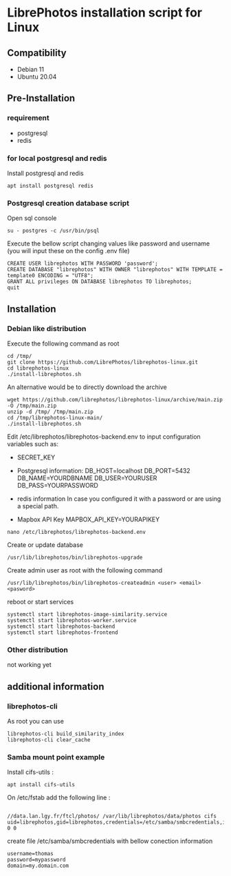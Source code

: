 # LibrePhotos installation script for Linux

## Compatibility
  - Debian 11
  - Ubuntu 20.04

## Pre-Installation

### requirement 
  - postgresql
  - redis

### for local postgresql and redis

Install postgresql and redis

~~~
apt install postgresql redis
~~~

### Postgresql creation database script

Open sql console
~~~
su - postgres -c /usr/bin/psql
~~~

Execute the bellow script changing values like password and username (you will input these on the config .env file)

~~~
CREATE USER librephotos WITH PASSWORD 'password';
CREATE DATABASE "librephotos" WITH OWNER "librephotos" WITH TEMPLATE = template0 ENCODING = "UTF8";
GRANT ALL privileges ON DATABASE librephotos TO librephotos;
quit
~~~

## Installation

### Debian like distribution

Execute the following command as root
~~~
cd /tmp/
git clone https://github.com/LibrePhotos/librephotos-linux.git
cd librephotos-linux
./install-librephotos.sh 
~~~

An alternative would be to directly download the archive
~~~
wget https://github.com/librephotos/librephotos-linux/archive/main.zip -O /tmp/main.zip
unzip -d /tmp/ /tmp/main.zip
cd /tmp/librephotos-linux-main/
./install-librephotos.sh
~~~

Edit /etc/librephotos/librephotos-backend.env to input configuration variables such as:

 - SECRET_KEY

 - Postgresql information:
DB_HOST=localhost
DB_PORT=5432
DB_NAME=YOURDBNAME
DB_USER=YOURUSER
DB_PASS=YOURPASSWORD

 - redis information
In case you configured it with a password or are using a special path.

 - Mapbox API Key
MAPBOX_API_KEY=YOURAPIKEY

~~~
nano /etc/librephotos/librephotos-backend.env
~~~

Create or update database
~~~
/usr/lib/librephotos/bin/librephotos-upgrade
~~~

Create admin user as root with the following command
~~~
/usr/lib/librephotos/bin/librephotos-createadmin <user> <email> <pasword>
~~~

reboot or start services
~~~
systemctl start librephotos-image-similarity.service
systemctl start librephotos-worker.service
systemctl start librephotos-backend
systemctl start librephotos-frontend
~~~

### Other distribution

not working yet

## additional information

### librephotos-cli

As root you can use 

~~~
librephotos-cli build_similarity_index
librephotos-cli clear_cache
~~~

### Samba mount point example

Install cifs-utils :

~~~
apt install cifs-utils
~~~

On /etc/fstab add the following line :

~~~

//data.lan.lgy.fr/ftcl/photos/ /var/lib/librephotos/data/photos cifs uid=librephotos,gid=librephotos,credentials=/etc/samba/smbcredentials,iocharset=utf8,file_mode=0777,dir_mode=0777,sec=ntlmssp,noacl 0 0
~~~

create file /etc/samba/smbcredentials with bellow conection information

~~~
username=thomas
password=mypassword
domain=my.domain.com
~~~
